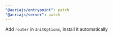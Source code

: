 ```yaml
---
"@aeriajs/entrypoint": patch
"@aeriajs/server": patch
---
```


Add `router` in `InitOptions`, install it automatically
